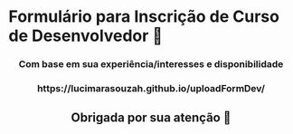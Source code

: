 <h1> Formulário para Inscrição de Curso de Desenvolvedor 📓 </h1>
<h3 align="center"> Com base em sua experiência/interesses e disponibilidade </h3>

<h3 align=center>https://lucimarasouzah.github.io/uploadFormDev/</h3>

<h2 align="center">Obrigada por sua atenção 🌻 <h2>
